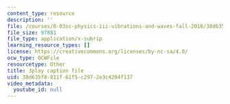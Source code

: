 ```yaml
---
content_type: resource
description: ''
file: /courses/8-03sc-physics-iii-vibrations-and-waves-fall-2016/38d635f8811f61f5c2972e3c4204f137_mqhO9GT8hD4.srt
file_size: 97881
file_type: application/x-subrip
learning_resource_types: []
license: https://creativecommons.org/licenses/by-nc-sa/4.0/
ocw_type: OCWFile
resourcetype: Other
title: 3play caption file
uid: 38d635f8-811f-61f5-c297-2e3c4204f137
video_metadata:
  youtube_id: null
---
```

